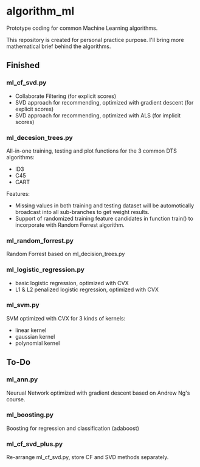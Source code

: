 # algorithm_ml

Prototype coding for common Machine Learning algorithms. 

This repository is created for personal practice purpose. I'll bring more mathematical brief behind the algorithms.

## Finished
### ml_cf_svd.py 
- Collaborate Filtering (for explicit scores)
- SVD approach for recommending, optimized with gradient descent (for explicit scores)
- SVD approach for recommending, optimized with ALS (for implicit scores)

### ml_decesion_trees.py
All-in-one training, testing and plot functions for the 3 common DTS algorithms:
- ID3
- C45
- CART

Features:
- Missing values in both training and testing dataset will be automotically broadcast into all sub-branches to get weight results.
- Support of randomized training feature candidates in function train() to incorporate with Random Forrest algorithm.

### ml_random_forrest.py
Random Forrest based on ml_decision_trees.py

### ml_logistic_regression.py
- basic logistic regression, optimized with CVX
- L1 & L2 penalized logistic regression, optimized with CVX

### ml_svm.py
SVM optimized with CVX for 3 kinds of kernels:
- linear kernel
- gaussian kernel
- polynomial kernel

## To-Do 
### ml_ann.py
Neurual Network optimized with gradient descent based on Andrew Ng's course.

### ml_boosting.py
Boosting for regression and classification (adaboost)

### ml_cf_svd_plus.py
Re-arrange ml_cf_svd.py, store CF and SVD methods separately.
